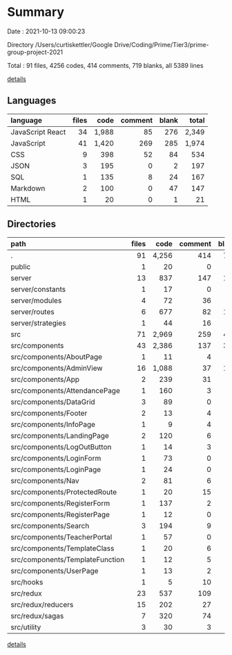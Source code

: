 # Summary

Date : 2021-10-13 09:00:23

Directory /Users/curtiskettler/Google Drive/Coding/Prime/Tier3/prime-group-project-2021

Total : 91 files,  4256 codes, 414 comments, 719 blanks, all 5389 lines

[details](details.md)

## Languages
| language | files | code | comment | blank | total |
| :--- | ---: | ---: | ---: | ---: | ---: |
| JavaScript React | 34 | 1,988 | 85 | 276 | 2,349 |
| JavaScript | 41 | 1,420 | 269 | 285 | 1,974 |
| CSS | 9 | 398 | 52 | 84 | 534 |
| JSON | 3 | 195 | 0 | 2 | 197 |
| SQL | 1 | 135 | 8 | 24 | 167 |
| Markdown | 2 | 100 | 0 | 47 | 147 |
| HTML | 1 | 20 | 0 | 1 | 21 |

## Directories
| path | files | code | comment | blank | total |
| :--- | ---: | ---: | ---: | ---: | ---: |
| . | 91 | 4,256 | 414 | 719 | 5,389 |
| public | 1 | 20 | 0 | 1 | 21 |
| server | 13 | 837 | 147 | 181 | 1,165 |
| server/constants | 1 | 17 | 0 | 7 | 24 |
| server/modules | 4 | 72 | 36 | 22 | 130 |
| server/routes | 6 | 677 | 82 | 135 | 894 |
| server/strategies | 1 | 44 | 16 | 6 | 66 |
| src | 71 | 2,969 | 259 | 464 | 3,692 |
| src/components | 43 | 2,386 | 137 | 360 | 2,883 |
| src/components/AboutPage | 1 | 11 | 4 | 4 | 19 |
| src/components/AdminView | 16 | 1,088 | 37 | 148 | 1,273 |
| src/components/App | 2 | 239 | 31 | 38 | 308 |
| src/components/AttendancePage | 1 | 160 | 3 | 22 | 185 |
| src/components/DataGrid | 3 | 89 | 0 | 15 | 104 |
| src/components/Footer | 2 | 13 | 4 | 5 | 22 |
| src/components/InfoPage | 1 | 9 | 4 | 4 | 17 |
| src/components/LandingPage | 2 | 120 | 6 | 25 | 151 |
| src/components/LogOutButton | 1 | 14 | 3 | 3 | 20 |
| src/components/LoginForm | 1 | 73 | 0 | 6 | 79 |
| src/components/LoginPage | 1 | 24 | 0 | 5 | 29 |
| src/components/Nav | 2 | 81 | 6 | 18 | 105 |
| src/components/ProtectedRoute | 1 | 20 | 15 | 8 | 43 |
| src/components/RegisterForm | 1 | 137 | 2 | 8 | 147 |
| src/components/RegisterPage | 1 | 12 | 0 | 5 | 17 |
| src/components/Search | 3 | 194 | 9 | 27 | 230 |
| src/components/TeacherPortal | 1 | 57 | 0 | 5 | 62 |
| src/components/TemplateClass | 1 | 20 | 6 | 7 | 33 |
| src/components/TemplateFunction | 1 | 12 | 5 | 4 | 21 |
| src/components/UserPage | 1 | 13 | 2 | 3 | 18 |
| src/hooks | 1 | 5 | 10 | 6 | 21 |
| src/redux | 23 | 537 | 109 | 85 | 731 |
| src/redux/reducers | 15 | 202 | 27 | 27 | 256 |
| src/redux/sagas | 7 | 320 | 74 | 52 | 446 |
| src/utility | 3 | 30 | 3 | 9 | 42 |

[details](details.md)